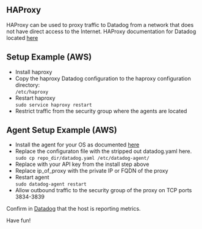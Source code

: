 HAProxy
--  

HAProxy can be used to proxy traffic to Datadog from a network that does not
have direct access to the Internet.  HAProxy documentation for Datadog located
[here](https://docs.datadoghq.com/agent/proxy/?tab=agentv6v7#haproxy)  

Setup Example (AWS)
--

* Install haproxy  
* Copy the haproxy Datadog configuration to the haproxy configuration directory:  
  ```/etc/haproxy```  
* Restart haproxy  
  ```sudo service haproxy restart```  
* Restrict traffic from the security group where the agents are located  

Agent Setup Example (AWS)
--

* Install the agent for your OS as documented
[here](https://app.datadoghq.com/account/settings#agent)  
* Replace the configuraton file with the stripped out datadog.yaml here.
  ```sudo cp repo_dir/datadog.yaml /etc/datadog-agent/```  
*  Replace <redacted> with your API key from the install step above  
*  Replace ip_of_proxy with the private IP or FQDN of the proxy  
*  Restart agent  
  ```sudo datadog-agent restart```  
* Allow outbound traffic to the security group of the proxy on TCP ports
3834-3839

Confirm in [Datadog](https://app.datadoghq.com/infrastructure) that the host is
reporting metrics.  

Have fun!  
